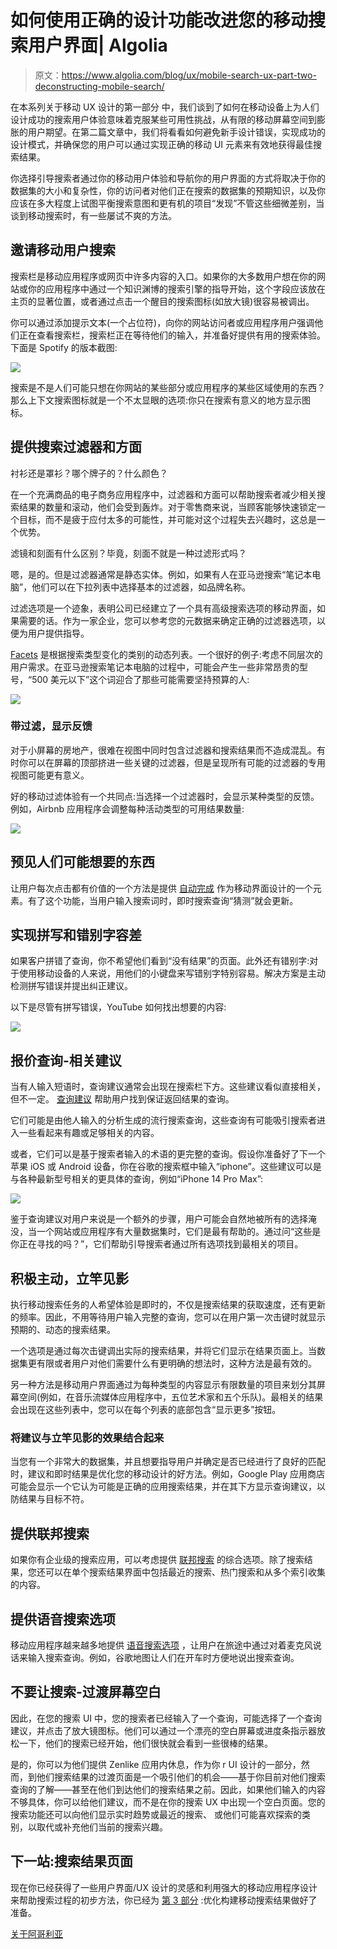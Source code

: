 # 如何使用正确的设计功能改进您的移动搜索用户界面| Algolia

> 原文：<https://www.algolia.com/blog/ux/mobile-search-ux-part-two-deconstructing-mobile-search/>

在本系列关于移动 UX 设计的第一部分 中，我们谈到了如何在移动设备上为人们设计成功的搜索用户体验意味着克服某些可用性挑战，从有限的移动屏幕空间到膨胀的用户期望。在第二篇文章中，我们将看看如何避免新手设计错误，实现成功的设计模式，并确保您的用户可以通过实现正确的移动 UI 元素来有效地获得最佳搜索结果。

你选择引导搜索者通过你的移动用户体验和导航你的用户界面的方式将取决于你的数据集的大小和复杂性，你的访问者对他们正在搜索的数据集的预期知识，以及你应该在多大程度上试图平衡搜索意图和更有机的项目“发现”不管这些细微差别，当谈到移动搜索时，有一些屡试不爽的方法。

## [](#invite-mobile-users-to-search)邀请移动用户搜索

搜索栏是移动应用程序或网页中许多内容的入口。如果你的大多数用户想在你的网站或你的应用程序中通过一个知识渊博的搜索引擎的指导开始，这个字段应该放在主页的显著位置，或者通过点击一个醒目的搜索图标(如放大镜)很容易被调出。

你可以通过添加提示文本(一个占位符)，向你的网站访问者或应用程序用户强调他们正在查看搜索栏，搜索栏正在等待他们的输入，并准备好提供有用的搜索体验。下面是 Spotify 的版本截图:

![](img/a4eb8846836fb2c5f513e6ba900651aa.png)

搜索是不是人们可能只想在你网站的某些部分或应用程序的某些区域使用的东西？那么上下文搜索图标就是一个不太显眼的选项:你只在搜索有意义的地方显示图标。

## [](#provide-search-filters-and-facets)提供搜索过滤器和方面

衬衫还是罩衫？哪个牌子的？什么颜色？

在一个充满商品的电子商务应用程序中，过滤器和方面可以帮助搜索者减少相关搜索结果的数量和滚动，他们会受到轰炸。对于零售商来说，当顾客能够快速锁定一个目标，而不是疲于应付太多的可能性，并可能对这个过程失去兴趣时，这总是一个优势。

滤镜和刻面有什么区别？毕竟，刻面不就是一种过滤形式吗？

嗯，是的。但是过滤器通常是静态实体。例如，如果有人在亚马逊搜索“笔记本电脑”，他们可以在下拉列表中选择基本的过滤器，如品牌名称。

过滤选项是一个迹象，表明公司已经建立了一个具有高级搜索选项的移动界面，如果需要的话。作为一家企业，您可以参考您的元数据来确定正确的过滤器选项，以便为用户提供指导。

[Facets](https://www.algolia.com/blog/ux/faceted-search-and-navigation/) 是根据搜索类型变化的类别的动态列表。一个很好的例子:考虑不同层次的用户需求。在亚马逊搜索笔记本电脑的过程中，可能会产生一些非常昂贵的型号，“500 美元以下”这个词迎合了那些可能需要坚持预算的人:

![](img/8b1deda391e6a08daf02bed0cb61285a.png)

### [](#with-filtering-show-feedback)带过滤，显示反馈

对于小屏幕的房地产，很难在视图中同时包含过滤器和搜索结果而不造成混乱。有时你可以在屏幕的顶部挤进一些关键的过滤器，但是呈现所有可能的过滤器的专用视图可能更有意义。

好的移动过滤体验有一个共同点:当选择一个过滤器时，会显示某种类型的反馈。例如，Airbnb 应用程序会调整每种活动类型的可用结果数量:

![](img/dac949a2e8af1320144f6e08cf9fe5dc.png)

## [](#anticipate-what-people-might-want)预见人们可能想要的东西

让用户每次点击都有价值的一个方法是提供 [自动完成](https://www.algolia.com/products/search-and-discovery/search-autocomplete/?utm_medium=cpc_brand&utm_campaign=SignupTrial_Google_NAM_Search_BR&utm_term=algolia%20autocomplete&_bt=545984583721&gclid=CjwKCAjwtfqKBhBoEiwAZuesiAk0-R0CwU8nuaiWjRIWjTy88ccOzBDIE8c5MVUFTXedrxBZUzBI2RoCiUIQAvD_BwE&utm_content=free-trial&_bm=e&_bg=79897981658&_bn=g&utm_source=google&_bk=algolia%20autocomplete) 作为移动界面设计的一个元素。有了这个功能，当用户输入搜索词时，即时搜索查询“猜测”就会更新。

## [](#implement-spelling-and-typo-tolerance)实现拼写和错别字容差

如果客户拼错了查询，你不希望他们看到“没有结果”的页面。此外还有错别字:对于使用移动设备的人来说，用他们的小键盘来写错别字特别容易。解决方案是主动检测拼写错误并提出纠正建议。

以下是尽管有拼写错误，YouTube 如何找出想要的内容:

![](img/b43c5e2d7b81647d45963250f7d4426e.png)

## [](#offer-query-related-suggestions)报价查询-相关建议

当有人输入短语时，查询建议通常会出现在搜索栏下方。这些建议看似直接相关，但不一定。 [查询建议](https://www.algolia.com/doc/guides/building-search-ui/ui-and-ux-patterns/query-suggestions/js/) 帮助用户找到保证返回结果的查询。

它们可能是由他人输入的分析生成的流行搜索查询，这些查询有可能吸引搜索者进入一些看起来有趣或足够相关的内容。

或者，它们可以是基于搜索者输入的术语的更完整的查询。假设你准备好了下一个苹果 iOS 或 Android 设备，你在谷歌的搜索框中输入“iphone”。这些建议可以是与各种最新型号相关的更具体的查询，例如“iPhone 14 Pro Max”:

![](img/05d451545fafab09ef5e8ae52a2ca68f.png)

鉴于查询建议对用户来说是一个额外的步骤，用户可能会自然地被所有的选择淹没，当一个网站或应用程序有大量数据集时，它们是最有帮助的。通过问“这些是你正在寻找的吗？”，它们帮助引导搜索者通过所有选项找到最相关的项目。

## [](#be-proactive-with-instant-results)积极主动，立竿见影

执行移动搜索任务的人希望体验是即时的，不仅是搜索结果的获取速度，还有更新的频率。因此，不用等待用户输入完整的查询，您可以在用户第一次击键时就显示预期的、动态的搜索结果。

一个选项是通过每次击键调出实际的搜索结果，并将它们显示在结果页面上。当数据集更有限或者用户对他们需要什么有更明确的想法时，这种方法是最有效的。

另一种方法是移动用户界面通过为每种类型的内容显示有限数量的项目来划分其屏幕空间(例如，在音乐流媒体应用程序中，五位艺术家和五个乐队)。最相关的结果会出现在这些列表中，您可以在每个列表的底部包含“显示更多”按钮。

### [](#combine-suggestions-with-instant-results)将建议与立竿见影的效果结合起来

当您有一个非常大的数据集，并且想要指导用户并确定是否已经进行了良好的匹配时，建议和即时结果是优化您的移动设计的好方法。例如，Google Play 应用商店可能会显示一个它认为可能是正确的应用搜索结果，并在其下方显示查询建议，以防结果与目标不符。

## [](#offer-federated-search)提供联邦搜索

如果你有企业级的搜索应用，可以考虑提供 [联邦搜索](https://www.algolia.com/doc/ui-libraries/autocomplete/solutions/advanced-federated-search-experience-for-ecommerce/) 的综合选项。除了搜索结果，您还可以在单个搜索结果界面中包括最近的搜索、热门搜索和从多个索引收集的内容。

## [](#offer-the-option-to-voice-search)提供语音搜索选项

移动应用程序越来越多地提供 [语音搜索选项](https://www.algolia.com/industries-and-solutions/voice-search/) ，让用户在旅途中通过对着麦克风说话来输入搜索查询。例如，谷歌地图让人们在开车时方便地说出搜索查询。

## [](#don%e2%80%99t-leave-the-search-transition-screen-blank)不要让搜索-过渡屏幕空白

因此，在您的搜索 UI 中，您的搜索者已经输入了一个查询，可能选择了一个查询建议，并点击了放大镜图标。他们可以通过一个漂亮的空白屏幕或进度条指示器放松一下，他们的搜索已经开始，他们很快就会看到一些很棒的结果。

是的，你可以为他们提供 Zenlike 应用内休息，作为你 r UI 设计的一部分，然而，到他们搜索结果的过渡页面是一个吸引他们的机会——基于你目前对他们搜索查询的了解——甚至在他们到达他们的搜索结果之前。因此，如果他们输入的内容不够具体，你可以给他们建议，而不是在你的搜索 UX 中出现一个空白页面。您的搜索功能还可以向他们显示实时趋势或最近的搜索、 或他们可能喜欢探索的类别，以取代或补充他们当前的搜索兴趣。

## [](#next-stop-the-search-results-page)下一站:搜索结果页面

现在你已经获得了一些用户界面/UX 设计的灵感和利用强大的移动应用程序设计来帮助搜索过程的初步方法，你已经为 [第 3 部分](https://www.algolia.com/blog/ux/mobile-search-ux-part-three-seach-results-display/) :优化构建移动搜索结果做好了准备。

[关于阿哥利亚](https://www.algolia.com/)